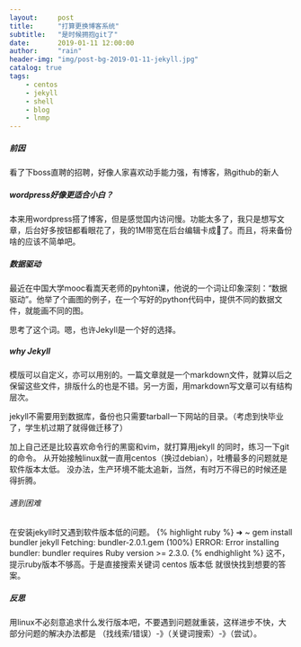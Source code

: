 ```yaml
---
layout:     post
title:      "打算更换博客系统"
subtitle:   "是时候拥抱git了"
date:       2019-01-11 12:00:00
author:     "rain"
header-img: "img/post-bg-2019-01-11-jekyll.jpg"
catalog: true
tags:
    - centos
    - jekyll
    - shell
    - blog
    - lnmp
---
```

##### 前因
看了下boss直聘的招聘，好像人家喜欢动手能力强，有博客，熟github的新人

##### wordpress好像更适合小白？
本来用wordpress搭了博客，但是感觉国内访问慢。功能太多了，我只是想写文章，后台好多按钮都看眼花了，我的1M带宽在后台编辑卡成🐶了。而且，将来备份啥的应该不简单吧。

##### 数据驱动
最近在中国大学mooc看嵩天老师的pyhton课，他说的一个词让印象深刻：“数据驱动”。他举了个画图的例子，在一个写好的python代码中，提供不同的数据文件，就能画不同的图。

思考了这个词。嗯，也许Jekyll是一个好的选择。

##### why Jekyll
模版可以自定义，亦可以用别的。一篇文章就是一个markdown文件，就算以后之保留这些文件，排版什么的也是不错。另一方面，用markdown写文章可以有结构层次。

jekyll不需要用到数据库，备份也只需要tarball一下网站的目录。（考虑到快毕业了，学生机过期了就得做迁移了）

加上自己还是比较喜欢命令行的黑窗和vim，就打算用jekyll 的同时，练习一下git的命令。
从开始接触linux就一直用centos（换过debian），吐槽最多的问题就是软件版本太低。
没办法，生产环境不能太追新，当然，有时万不得已的时候还是得折腾。

###### 遇到困难
在安装jekyll时又遇到软件版本低的问题。
{% highlight ruby %}
➜ ~ gem install bundler jekyll
Fetching: bundler-2.0.1.gem (100%)
ERROR: Error installing bundler:
bundler requires Ruby version >= 2.3.0.
{% endhighlight %}
这不，提示ruby版本不够高。于是直接搜索关键词 centos 版本低 就很快找到想要的答案。

##### 反思
用linux不必刻意追求什么发行版本吧，不要遇到问题就重装，这样进步不快，大部分问题的解决办法都是 （找线索/错误）-》（关键词搜索）-》（尝试）。
